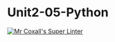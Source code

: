 # Unit2-05-Python
[![Mr Coxall's Super Linter](https://github.com/ICS3U-Programming-NolanS/Unit2-05-Python/workflows/Mr%20Coxall's%20Super%20Linter/badge.svg)](https://github.com/ICS3U-Programming-NolanS/Unit2-05-Python/actions/)
